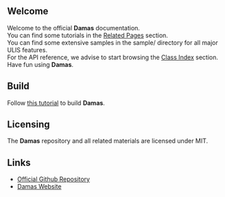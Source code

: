 ## Welcome
Welcome to the official **Damas** documentation.  
You can find some tutorials in the [Related Pages](pages.html) section.  
You can find some extensive samples in the sample/ directory for all major ULIS features.  
For the API reference, we advise to start browsing the [Class Index](classes.html) section.  
Have fun using **Damas**.

## Build
Follow [this tutorial](md_documentation_manual__build_from_source.html) to build **Damas**.

## Licensing
The **Damas** repository and all related materials are licensed under MIT.

## Links
- [Official Github Repository](https://github.com/Robot-Fromage/damas)  
- [Damas Website](https://damas-lang.org/)  

